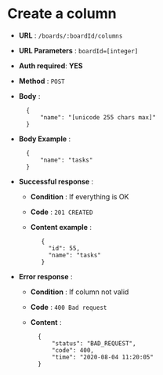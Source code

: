 # Create a column

+ **URL** : `/boards/:boardId/columns`

+ **URL Parameters** : `boardId=[integer]`

+ **Auth required**: **YES**

+ **Method** : `POST`

+ **Body** :


        {
            "name": "[unicode 255 chars max]"
        }


+ **Body Example** :


        {
            "name": "tasks"
        }


+ **Successful response** :
    
    + **Condition** : If everything is OK
    
    + **Code** : `201 CREATED`
    
    + **Content example** :


             {
               "id": 55,
               "name": "tasks"
             }


+ **Error response** :

    + **Condition** :  If column not valid
    
    + **Code** : `400 Bad request`
    
    + **Content** :
    
    
            {
                "status": "BAD_REQUEST",
                "code": 400,
                "time": "2020-08-04 11:20:05"
            }
